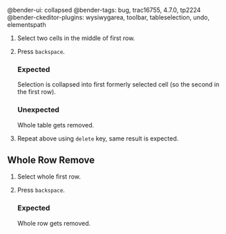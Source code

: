 @bender-ui: collapsed
@bender-tags: bug, trac16755, 4.7.0, tp2224
@bender-ckeditor-plugins: wysiwygarea, toolbar, tableselection, undo, elementspath

1. Select two cells in the middle of first row.
1. Press `backspace`.

   ### Expected

   Selection is collapsed into first formerly selected cell (so the second in the first row).

   ### Unexpected

   Whole table gets removed.

1. Repeat above using `delete` key, same result is expected.

## Whole Row Remove

1. Select whole first row.
1. Press `backspace`.

   ### Expected

   Whole row gets removed.
